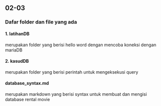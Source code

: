 ## 02-03
### Dafar folder dan file yang ada
#### 1. latihanDB
merupakan folder yang berisi hello word dengan mencoba koneksi dengan mariaDB
#### 2. kasudDB
merupakan folder yang berisi perintah untuk mengeksekusi query
#### database_syntax.md
merupakan markdown yang berisi syntax untuk membuat dan mengisi database rental movie
